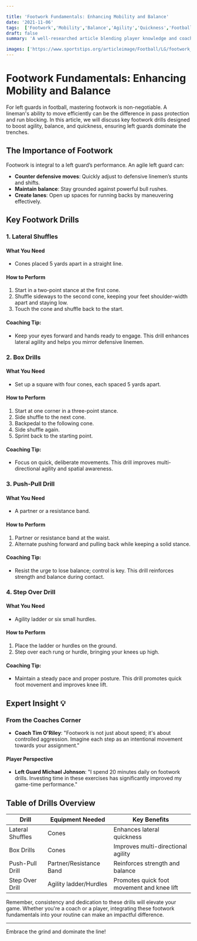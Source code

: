 ```yaml
---

title: 'Footwork Fundamentals: Enhancing Mobility and Balance'
date: '2021-11-06'
tags:  ['Footwork','Mobility','Balance','Agility','Quickness','Football','Left Guards','Coaching','Player Tips','Drills']
draft: false
summary: 'A well-researched article blending player knowledge and coaching wisdom that focuses on footwork drills to improve agility, balance, and quickness for left guards in football.'

images: ['https://www.sportstips.org/articleimage/Football/LG/footwork_fundamentals_enhancing_mobility_and_balance.webp']
---
```


# Footwork Fundamentals: Enhancing Mobility and Balance

For left guards in football, mastering footwork is non-negotiable. A lineman's ability to move efficiently can be the difference in pass protection and run blocking. In this article, we will discuss key footwork drills designed to boost agility, balance, and quickness, ensuring left guards dominate the trenches.

## The Importance of Footwork

Footwork is integral to a left guard’s performance. An agile left guard can:

- **Counter defensive moves**: Quickly adjust to defensive linemen’s stunts and shifts.
- **Maintain balance**: Stay grounded against powerful bull rushes.
- **Create lanes**: Open up spaces for running backs by maneuvering effectively.

## Key Footwork Drills

### 1. **Lateral Shuffles**

#### What You Need

- Cones placed 5 yards apart in a straight line.

#### How to Perform

1. Start in a two-point stance at the first cone.
2. Shuffle sideways to the second cone, keeping your feet shoulder-width apart and staying low.
3. Touch the cone and shuffle back to the start.

#### Coaching Tip:

- Keep your eyes forward and hands ready to engage. This drill enhances lateral agility and helps you mirror defensive linemen.

### 2. **Box Drills**

#### What You Need

- Set up a square with four cones, each spaced 5 yards apart.

#### How to Perform

1. Start at one corner in a three-point stance.
2. Side shuffle to the next cone.
3. Backpedal to the following cone.
4. Side shuffle again.
5. Sprint back to the starting point.

#### Coaching Tip:

- Focus on quick, deliberate movements. This drill improves multi-directional agility and spatial awareness.

### 3. **Push-Pull Drill**

#### What You Need

- A partner or a resistance band.

#### How to Perform

1. Partner or resistance band at the waist.
2. Alternate pushing forward and pulling back while keeping a solid stance.

#### Coaching Tip:

- Resist the urge to lose balance; control is key. This drill reinforces strength and balance during contact.

### 4. **Step Over Drill**

#### What You Need

- Agility ladder or six small hurdles.

#### How to Perform

1. Place the ladder or hurdles on the ground.
2. Step over each rung or hurdle, bringing your knees up high.

#### Coaching Tip:

- Maintain a steady pace and proper posture. This drill promotes quick foot movement and improves knee lift.

## Expert Insight 💡

### From the Coaches Corner

- **Coach Tim O'Riley**: "Footwork is not just about speed; it's about controlled aggression. Imagine each step as an intentional movement towards your assignment."

#### Player Perspective

- **Left Guard Michael Johnson**: "I spend 20 minutes daily on footwork drills. Investing time in these exercises has significantly improved my game-time performance."

## Table of Drills Overview

| Drill            | Equipment Needed     | Key Benefits                           |
|------------------|----------------------|----------------------------------------|
| Lateral Shuffles | Cones                | Enhances lateral quickness             |
| Box Drills       | Cones                | Improves multi-directional agility     |
| Push-Pull Drill  | Partner/Resistance Band | Reinforces strength and balance      |
| Step Over Drill  | Agility ladder/Hurdles | Promotes quick foot movement and knee lift |

Remember, consistency and dedication to these drills will elevate your game. Whether you're a coach or a player, integrating these footwork fundamentals into your routine can make an impactful difference.

---

Embrace the grind and dominate the line!

```